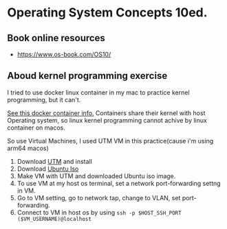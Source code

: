 # Operating System Concepts 10ed.

## Book online resources

- https://www.os-book.com/OS10/

## Aboud kernel programming exercise

I tried to use docker linux container in my mac to practice kernel programming, but it can't.

[See this docker container info.](https://www.docker.com/resources/what-container/)
Containers share their kernel with host Operating system, so linux kernel programming cannot achive by linux container on macos.

So use Virtual Machines, I used UTM VM in this practice(cause i'm using arm64 macos)

1. Download [UTM](https://mac.getutm.app/) and install
2. Download [Ubuntu Iso](https://ubuntu.com/download/server/arm)
3. Make VM with UTM and downloaded Ubuntu iso image.
4. To use VM at my host os terminal, set a network port-forwarding settng in VM.
5. Go to VM setting, go to network tap, change to VLAN, set port-forwarding.
6. Connect to VM in host os by using `ssh -p $HOST_SSH_PORT ($VM_USERNAME)@localhost`
